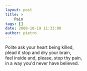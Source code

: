 ```yaml
---
layout: post
title: >
    Pain
tags: []
date: 2008-10-19 11:33:00
author: pietro
---
```

Polite ask your heart being killed, <br/>plead it stop and dry your brain,<br/>feel inside and, please, stop thy pain,<br/>in a way you'd never have believed.

